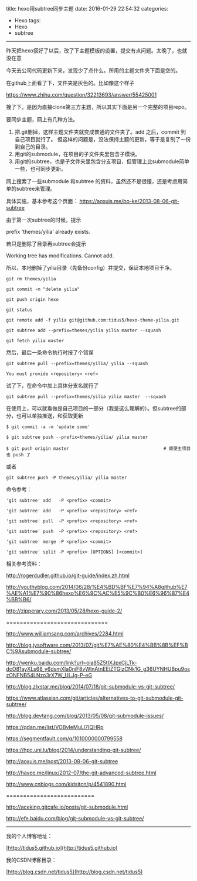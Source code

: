 title: hexo用subtree同步主题
date: 2016-01-29 22:54:32
categories:
- Hexo
tags:
- Hexo
- subtree
---

昨天把hexo搭好了以后，改了下主题模板的设置，提交有点问题。太晚了，也就没在意

今天去公司代码更新下来，发现少了点什么。所用的主题文件夹下面是空的。

在github上面看了下，文件夹是灰色的。比如像这个样子

https://www.zhihu.com/question/32213693/answer/55425001


搜了下，是因为直接clone第三方主题，所以其实下面是另一个完整的项目repo。

要同步主题，网上有几种方法。

1.  把.git删掉，这样主题文件夹就变成普通的文件夹了。add 之后，commit 到自己项目就行了。
但这样的问题是，没法保持主题的更新，等于是复制了一份到自己的目录。
2.  用git的submodule，在项目的子文件夹里包含子模块。
3.  用git的subtree，也是子文件夹里包含分支项目，但管理上比submodule简单一些，也可同步更新。

网上搜索了一些submodule 和subtree 的资料，虽然还不是很懂，还是考虑用简单的subtree来管理。


<!--more-->
 
具体实施，基本参考这个页面：
https://aoxuis.me/bo-ke/2013-08-06-git-subtree

由于第一次subtree的时候，提示

prefix 'themes/yilia' already exists.

若只是删除了目录再subtree会提示

Working tree has modifications.  Cannot add.

所以，本地删掉了yilia目录（先备份config）并提交，保证本地项目干净。

`git rm themes/yilia`

`git commit -m "delete yilia"`

`git push origin hexo`

`git status`

`git remote add -f yilia git@github.com:tidus5/hexo-theme-yilia.git`

`git subtree add --prefix=themes/yilia yilia master --squash`

`git fetch yilia master`


然后，最后一条命令执行时报了个错误

`git subtree pull --prefix=themes/yilia/ yilia --squash`

`You must provide <repository> <ref>`

试了下，在命令中加上具体分支名就行了

`git subtree pull --prefix=themes/yilia yilia master  --squash`


在使用上，可以就看做是自己项目的一部分（我是这么理解的）。但subtree的部分，也可以单独推送，和获取更新

`$ git commit -a -m 'update some'`

`$ git subtree push --prefix=themes/yilia/ yilia master`

`$ git push origin master                                    # 顺便主项目也 push 了`

或者

`git subtree push -P themes/yilia/ yilia master`

命令参考：

`'git subtree' add   -P <prefix> <commit>`

`'git subtree' add   -P <prefix> <repository> <ref>`

`'git subtree' pull  -P <prefix> <repository> <ref>`

`'git subtree' push  -P <prefix> <repository> <ref>`

`'git subtree' merge -P <prefix> <commit>`

`'git subtree' split -P <prefix> [OPTIONS] [<commit>]`


相关参考资料：


http://rogerdudler.github.io/git-guide/index.zh.html

http://youthyblog.com/2014/06/28/%E4%BD%BF%E7%94%A8github%E7%AE%A1%E7%90%86hexo%E6%9C%AC%E5%9C%B0%E6%96%87%E4%BB%B6/

http://zipperary.com/2013/05/28/hexo-guide-2/

==============================


http://www.williamsang.com/archives/2284.html

http://blog.jysoftware.com/2013/07/git%E7%AE%80%E4%BB%8B%EF%BC%9Asubmodule-subtree/

http://wenku.baidu.com/link?url=ola85Z5tIXJpxCjLTk-dcO81ayXLs68_y6dsmXIa0niF8vWlnAtnEEiZTGlzCNk1G_g36UYNHUBpu9oszONFNB54LNzo3rX7W_ULJg-P-eG

http://blog.zlxstar.me/blog/2014/07/18/git-submodule-vs-git-subtree/

https://www.atlassian.com/git/articles/alternatives-to-git-submodule-git-subtree/

http://blog.devtang.com/blog/2013/05/08/git-submodule-issues/

https://qdan.me/list/VOBvIeMuLl7IQHRp

https://segmentfault.com/q/1010000000799558

https://hpc.uni.lu/blog/2014/understanding-git-subtree/

http://aoxuis.me/post/2013-08-06-git-subtree

http://havee.me/linux/2012-07/the-git-advanced-subtree.html

http://www.cnblogs.com/kidsitcn/p/4541890.html

==========================


http://aceking.gitcafe.io/posts/git-submodule.html


http://efe.baidu.com/blog/git-submodule-vs-git-subtree/



---
我的个人博客地址：

[http://tidus5.github.io](http://tidus5.github.io)

我的CSDN博客目录：

[http://blog.csdn.net/tidus5](http://blog.csdn.net/tidus5)

